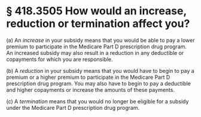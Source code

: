 # § 418.3505   How would an increase, reduction or termination affect you?

(a) An *increase* in your subsidy means that you would be able to pay a lower premium to participate in the Medicare Part D prescription drug program. An increased subsidy may also result in a reduction in any deductible or copayments for which you are responsible.


(b) A *reduction* in your subsidy means that you would have to begin to pay a premium or a higher premium to participate in the Medicare Part D prescription drug program. You may also have to begin to pay a deductible and higher copayments or increase the amounts of these payments.


(c) A *termination* means that you would no longer be eligible for a subsidy under the Medicare Part D prescription drug program.




